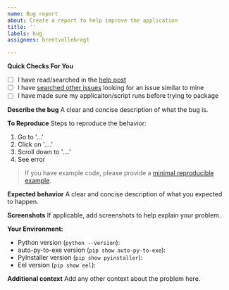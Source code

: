 ```yaml
---
name: Bug report
about: Create a report to help improve the application
title: ''
labels: bug
assignees: brentvollebregt

---
```


**Quick Checks For You**
- [ ] I have read/searched in the [help post](https://nitratine.net/blog/post/issues-when-using-auto-py-to-exe)
- [ ] I have [searched other issues](https://github.com/brentvollebregt/auto-py-to-exe/issues?q=is%3Aissue+) looking for an issue similar to mine
- [ ] I have made sure my applicaiton/script runs before trying to package

**Describe the bug**
A clear and concise description of what the bug is.

**To Reproduce**
Steps to reproduce the behavior:
1. Go to '...'
2. Click on '....'
3. Scroll down to '....'
4. See error

> If you have example code, please provide a [minimal reproducible example](https://stackoverflow.com/help/minimal-reproducible-example).

**Expected behavior**
A clear and concise description of what you expected to happen.

**Screenshots**
If applicable, add screenshots to help explain your problem.

**Your Environment:**
- Python version (`python --version`):
- auto-py-to-exe version (`pip show auto-py-to-exe`):
- PyInstaller version (`pip show pyinstaller`):
- Eel version (`pip show eel`): 

**Additional context**
Add any other context about the problem here.

